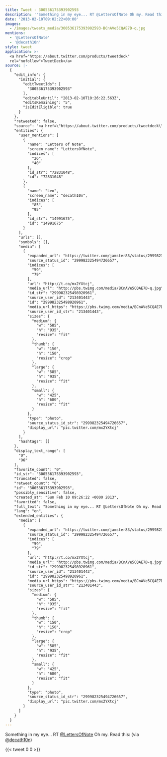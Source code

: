 ```yaml
---
title: Tweet - 300536175393902593
description: '"Something in my eye... RT @LettersOfNote Oh my. Read this:  (via @decath10n)"'
date: '2013-02-10T09:02:22+00:00'
images:
  - /images/tweets_media/300536175393902593-BCnAVe5CQAE7D-q.jpg
mentions:
  - '@LettersOfNote'
  - '@decath10n'
style: tweet
application: >-
  <a href="https://about.twitter.com/products/tweetdeck"
  rel="nofollow">TweetDeck</a>
source: |-
  {
    "edit_info": {
      "initial": {
        "editTweetIds": [
          "300536175393902593"
        ],
        "editableUntil": "2013-02-10T10:26:22.563Z",
        "editsRemaining": "5",
        "isEditEligible": true
      }
    },
    "retweeted": false,
    "source": "<a href=\"https://about.twitter.com/products/tweetdeck\" rel=\"nofollow\">TweetDeck</a>",
    "entities": {
      "user_mentions": [
        {
          "name": "Letters of Note",
          "screen_name": "LettersOfNote",
          "indices": [
            "26",
            "40"
          ],
          "id_str": "72831048",
          "id": "72831048"
        },
        {
          "name": "Leo",
          "screen_name": "decath10n",
          "indices": [
            "85",
            "95"
          ],
          "id_str": "14991675",
          "id": "14991675"
        }
      ],
      "urls": [],
      "symbols": [],
      "media": [
        {
          "expanded_url": "https://twitter.com/jamster83/status/299982325494726657/photo/1",
          "source_status_id": "299982325494726657",
          "indices": [
            "59",
            "79"
          ],
          "url": "http://t.co/mx2YXtcj",
          "media_url": "http://pbs.twimg.com/media/BCnAVe5CQAE7D-q.jpg",
          "id_str": "299982325498920961",
          "source_user_id": "213401443",
          "id": "299982325498920961",
          "media_url_https": "https://pbs.twimg.com/media/BCnAVe5CQAE7D-q.jpg",
          "source_user_id_str": "213401443",
          "sizes": {
            "medium": {
              "w": "585",
              "h": "935",
              "resize": "fit"
            },
            "thumb": {
              "w": "150",
              "h": "150",
              "resize": "crop"
            },
            "large": {
              "w": "585",
              "h": "935",
              "resize": "fit"
            },
            "small": {
              "w": "425",
              "h": "680",
              "resize": "fit"
            }
          },
          "type": "photo",
          "source_status_id_str": "299982325494726657",
          "display_url": "pic.twitter.com/mx2YXtcj"
        }
      ],
      "hashtags": []
    },
    "display_text_range": [
      "0",
      "96"
    ],
    "favorite_count": "0",
    "id_str": "300536175393902593",
    "truncated": false,
    "retweet_count": "0",
    "id": "300536175393902593",
    "possibly_sensitive": false,
    "created_at": "Sun Feb 10 09:26:22 +0000 2013",
    "favorited": false,
    "full_text": "Something in my eye... RT @LettersOfNote Oh my. Read this: http://t.co/mx2YXtcj (via @decath10n)",
    "lang": "en",
    "extended_entities": {
      "media": [
        {
          "expanded_url": "https://twitter.com/jamster83/status/299982325494726657/photo/1",
          "source_status_id": "299982325494726657",
          "indices": [
            "59",
            "79"
          ],
          "url": "http://t.co/mx2YXtcj",
          "media_url": "http://pbs.twimg.com/media/BCnAVe5CQAE7D-q.jpg",
          "id_str": "299982325498920961",
          "source_user_id": "213401443",
          "id": "299982325498920961",
          "media_url_https": "https://pbs.twimg.com/media/BCnAVe5CQAE7D-q.jpg",
          "source_user_id_str": "213401443",
          "sizes": {
            "medium": {
              "w": "585",
              "h": "935",
              "resize": "fit"
            },
            "thumb": {
              "w": "150",
              "h": "150",
              "resize": "crop"
            },
            "large": {
              "w": "585",
              "h": "935",
              "resize": "fit"
            },
            "small": {
              "w": "425",
              "h": "680",
              "resize": "fit"
            }
          },
          "type": "photo",
          "source_status_id_str": "299982325494726657",
          "display_url": "pic.twitter.com/mx2YXtcj"
        }
      ]
    }
  }
---
```

Something in my eye... RT [@LettersOfNote](https://twitter.com/@LettersOfNote) Oh my. Read this:  (via [@decath10n](https://twitter.com/@decath10n))
    
{{< tweet 0 0 >}}
    
